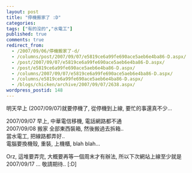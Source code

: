 ```yaml
---
layout: post
title: "停機搬家了 :D"
categories:
tags: ["有的沒的","水電工"]
published: true
comments: true
redirect_from:
  - /2007/09/06/停機搬家了-d/
  - /columns/post/2007/09/07/e5819ce6a99fe690ace5aeb6e4ba86-D.aspx/
  - /post/2007/09/07/e5819ce6a99fe690ace5aeb6e4ba86-D.aspx/
  - /post/e5819ce6a99fe690ace5aeb6e4ba86-D.aspx/
  - /columns/2007/09/07/e5819ce6a99fe690ace5aeb6e4ba86-D.aspx/
  - /columns/e5819ce6a99fe690ace5aeb6e4ba86-D.aspx/
  - /blogs/chicken/archive/2007/09/07/2638.aspx/
wordpress_postid: 148
---
```


明天早上 (2007/09/07)就要停機了, 從停機到上線, 要忙的事還真不少...

2007/09/07 早上, 中華電信移機, 電話網路都不通  
2007/09/08 搬家 全部東西裝箱, 然後搬過去拆箱..  
當水電工, 把線路都弄好..  
電腦要換機殼, 重裝, 上機櫃, blah blah...

Orz, 這堆要弄完, 大概要再等一個周末才有辦法, 所以下次網站上線至少就是 2007/09/17 ... 敬請期待.. [:D]
